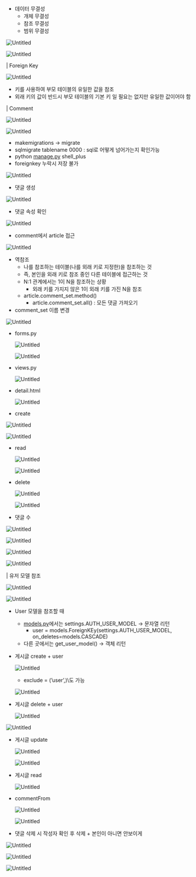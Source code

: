 - 데이터 무결성
    - 개체 무결성
    - 참조 무결성
    - 범위 무결성

![Untitled](https://s3-us-west-2.amazonaws.com/secure.notion-static.com/9ba2b24b-1a1c-4e1f-89b7-adf2be0630ca/Untitled.png)

![Untitled](https://s3-us-west-2.amazonaws.com/secure.notion-static.com/7259784b-b537-44c0-8e35-a25eacf240b4/Untitled.png)

| Foreign Key

![Untitled](https://s3-us-west-2.amazonaws.com/secure.notion-static.com/ea9e77b6-08cf-4264-bd12-4146d2731311/Untitled.png)

- 키를 사용하여 부모 테이블의 유일한 값을 참조
- 외래 키의 값이 반드시 부모 테이블의 기본 키 일 필요는 없지만 유일한 값이어야 함

| Comment

![Untitled](https://s3-us-west-2.amazonaws.com/secure.notion-static.com/2d03b632-bba9-4feb-b09c-20677b09f0b4/Untitled.png)

![Untitled](https://s3-us-west-2.amazonaws.com/secure.notion-static.com/bb702965-bad8-4ee8-8edc-55baf23b73fe/Untitled.png)

- makemigrations → migrate
- sqlmigrate tablename 0000 : sql로 어떻게 넘어가는지 확인가능
- python [manage.py](http://manage.py) shell_plus
- foreignkey 누락시 저장 불가

![Untitled](https://s3-us-west-2.amazonaws.com/secure.notion-static.com/14f79669-8d7a-408b-bfd2-4bc8e1d33d47/Untitled.png)

- 댓글 생성

![Untitled](https://s3-us-west-2.amazonaws.com/secure.notion-static.com/2da912aa-f5d7-42bb-881d-9bbed690eea1/Untitled.png)

- 댓글 속성 확인

![Untitled](https://s3-us-west-2.amazonaws.com/secure.notion-static.com/6c460ac0-e137-4e03-9e3a-7f5409aa57b3/Untitled.png)

- comment에서 article 접근

![Untitled](https://s3-us-west-2.amazonaws.com/secure.notion-static.com/0d690e6a-4cf2-4053-bcdd-899dd08583ca/Untitled.png)

- 역참조
    - 나를 참조하는 테이블(나를 외래 키로 지정한)을 참조하는 것
    - 즉, 본인을 외래 키로 참조 중인 다른 테이블에 접근하는 것
    - N:1 관계에서는 1이 N을 참조하는 상황
        - 외래 키를 가지지 않은 1이 외래 키를 가진 N을 참조
    - article.comment_set.method()
        - article.comment_set.all() : 모든 댓글 가져오기
- comment_set 이름 변경

![Untitled](https://s3-us-west-2.amazonaws.com/secure.notion-static.com/7cb2b1b6-0343-4674-acac-c66819a4b7e7/Untitled.png)

- forms.py
    
    ![Untitled](https://s3-us-west-2.amazonaws.com/secure.notion-static.com/55126b4a-5d76-4215-aaa5-ff7ca3ca3108/Untitled.png)
    
    ![Untitled](https://s3-us-west-2.amazonaws.com/secure.notion-static.com/a5aad2d7-262a-4789-9f6b-195bafc66d41/Untitled.png)
    
- views.py
    
    ![Untitled](https://s3-us-west-2.amazonaws.com/secure.notion-static.com/3a73e146-98ce-4176-8a34-a9b1800cc165/Untitled.png)
    
- detail.html
    
    ![Untitled](https://s3-us-west-2.amazonaws.com/secure.notion-static.com/a09fdfd7-0238-4b7e-8d60-1b914d0158c6/Untitled.png)
    

- create

![Untitled](https://s3-us-west-2.amazonaws.com/secure.notion-static.com/363c9fc5-fd9e-4fef-808b-64c78b87bb95/Untitled.png)

![Untitled](https://s3-us-west-2.amazonaws.com/secure.notion-static.com/a69f7196-d309-4ba4-8640-428643b9abd1/Untitled.png)

- read
    
    ![Untitled](https://s3-us-west-2.amazonaws.com/secure.notion-static.com/8586747c-c424-4e0a-9967-6b3df3e76b1b/Untitled.png)
    
    ![Untitled](https://s3-us-west-2.amazonaws.com/secure.notion-static.com/291329ac-12a3-40f5-a02f-6788782ec107/Untitled.png)
    
- delete
    
    ![Untitled](https://s3-us-west-2.amazonaws.com/secure.notion-static.com/26b7b425-8848-4f54-a7d4-8e7b213bb310/Untitled.png)
    
    ![Untitled](https://s3-us-west-2.amazonaws.com/secure.notion-static.com/d89206ce-4e2a-4704-91ee-85ba2025cf02/Untitled.png)
    
- 댓글 수

![Untitled](https://s3-us-west-2.amazonaws.com/secure.notion-static.com/b0262ef8-ad2a-4510-9c6d-0b3f5e09264f/Untitled.png)

![Untitled](https://s3-us-west-2.amazonaws.com/secure.notion-static.com/b3ff84d2-c020-4fe4-bd2c-30309b1862a3/Untitled.png)

![Untitled](https://s3-us-west-2.amazonaws.com/secure.notion-static.com/0532aab9-ec46-4a23-8465-511795aa1cff/Untitled.png)

![Untitled](https://s3-us-west-2.amazonaws.com/secure.notion-static.com/37044f13-cf2d-4643-b372-ed5188267d1c/Untitled.png)

| 유저 모델 참조

![Untitled](https://s3-us-west-2.amazonaws.com/secure.notion-static.com/5acd8179-283b-4167-85dd-18e29995a5a4/Untitled.png)

![Untitled](https://s3-us-west-2.amazonaws.com/secure.notion-static.com/90b0f7b4-c744-4610-b9f0-01fc7d638685/Untitled.png)

- User 모델을 참조할 때
    - [models.py](http://models.py)에서는  settings.AUTH_USER_MODEL → 문자열 리턴
        - user = models.ForeignKEy(settings.AUTH_USER_MODEL, on_deletes=models.CASCADE)
    - 다른 곳에서는 get_user_model() → 객체 리턴
    
- 게시글 create + user
    
    ![Untitled](https://s3-us-west-2.amazonaws.com/secure.notion-static.com/64ce200e-50dd-4d13-af14-7b582f9e4f77/Untitled.png)
    
    - exclude = (’user’,)\도 가능
    
    ![Untitled](https://s3-us-west-2.amazonaws.com/secure.notion-static.com/5aae5143-07ee-4c63-8c62-76081392f1c3/Untitled.png)
    
- 게시글 delete + user
    
    ![Untitled](https://s3-us-west-2.amazonaws.com/secure.notion-static.com/e07b8c3d-fee3-465a-a8dd-b5410beb4242/Untitled.png)
    

![Untitled](https://s3-us-west-2.amazonaws.com/secure.notion-static.com/31973ce3-6eca-4e5b-b7bd-8a64d95031e4/Untitled.png)

- 게시글 update
    
    ![Untitled](https://s3-us-west-2.amazonaws.com/secure.notion-static.com/9e3e8dd1-924b-48bc-9e5a-d51317727638/Untitled.png)
    
    ![Untitled](https://s3-us-west-2.amazonaws.com/secure.notion-static.com/32519ea5-e53f-4070-acb3-fd483222cb53/Untitled.png)
    
- 게시글 read
    
    ![Untitled](https://s3-us-west-2.amazonaws.com/secure.notion-static.com/4c312f3f-9182-4d8a-bca3-59f400a3dbca/Untitled.png)
    
- commentFrom
    
    ![Untitled](https://s3-us-west-2.amazonaws.com/secure.notion-static.com/52e6b789-31f0-47c1-bfaf-9254a51e076d/Untitled.png)
    
    ![Untitled](https://s3-us-west-2.amazonaws.com/secure.notion-static.com/e7eeb7bf-4d6d-4f63-8ffb-30a108e0bcbb/Untitled.png)
    

- 댓글 삭제 시 작성자 확인 후 삭제 + 본인이 아니면 안보이게

![Untitled](https://s3-us-west-2.amazonaws.com/secure.notion-static.com/3ced6e93-46c6-40fa-8251-e253bbfe7dd6/Untitled.png)

![Untitled](https://s3-us-west-2.amazonaws.com/secure.notion-static.com/f52a7406-a49b-478d-9f09-9ee3d624697b/Untitled.png)

![Untitled](https://s3-us-west-2.amazonaws.com/secure.notion-static.com/71d7b870-df11-4869-8d61-620254ad4561/Untitled.png)